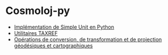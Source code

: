 # Cosmoloj-py

* [Implémentation de Simple Unit en Python](unit_simple)
* [Utilitaires TAXREF](taxref)
* [Opérations de conversion, de transformation et de projection géodésiques et cartographiques](coord_operation)

